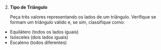 2. **Tipo de Triângulo**
    
    Peça três valores representando os lados de um triângulo. Verifique se formam um triângulo válido e, se sim, classifique como:
    
- Equilátero (todos os lados iguais)
- Isósceles (dois lados iguais)
- Escaleno (todos diferentes)